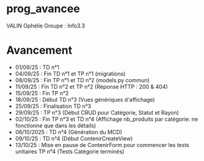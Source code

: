 # prog_avancee

VALIN Ophélie
Groupe : Info3.3

# Avancement
- 01/09/25 : TD n°1
- 04/09/25 : Fin TD n°1 et TP n°1 (migrations)
- 08/09/25 : Fin TP n°1 et TD n°2 (models.py commun)
- 11/09/25 : Fin TD n°2 et TP n°2 (Réponse HTTP : 200 & 404)
- 15/09/25 : Fin TP n°2
- 18/09/25 : Début TD n°3 (Vues génériques d'affichage)
- 25/09/25 : Finalisation TD n°3
- 29/09/25 : TP n°3 (Début CRUD pour Catégorie, Statut et Rayon)
- 02/10/25 : Fin TP n°3 et TD n°4 (Affichage nb_produits par catégorie: ne fonctionne que dans les détails)
- 06/10/2025 : TD n°4 (Génération du MCD)
- 09/10/25 : TD n°4 (Début ContenirCreateView)
- 13/10/25 : Mise en pause de ContenirForm pour commencer les tests unitaires TP n°4 (Tests Catégorie terminés)
